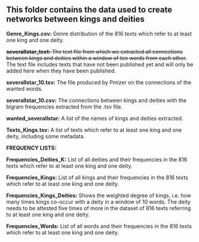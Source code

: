 ## This folder contains the data used to create networks between kings and deities

<b>Genre_Kings.csv:</b> Genre distribution of the 816 texts which refer to at least one king and one deity.

~~<b>severalIstar_text:</b> The text file from which we extracted all connections between kings and deities within a window of ten words from each other.~~ The text file includes texts that have not been published yet and will only be added here when they have been published.

<b>severalIstar_10.tsv:</b> The file produced by Pmizer on the connections of the wanted words.

<b>severalIstar_10.csv:</b> The connections between kings and deities with the bigram frequencies extracted from the .tsv file.

<b>wanted_severalIstar:</b> A list of the names of kings and deities extracted. 

<b>Texts_Kings.tsv:</b> A list of texts which refer to at least one king and one deity, including some metadata.

<b>FREQUENCY LISTS:</b>

<b>Frequencies_Deities_K:</b> List of all deities and their frequencies in the 816 texts which refer to at least one king and one deity.

<b>Frequencies_Kings:</b> List of all kings and their frequencies in the 816 texts which refer to at least one king and one deity.

<b>Frequencies_Kings_Deities:</b> Shows the weighted degree of kings, i.e. how many times kings co-occur with a deity in a window of 10 words. The deity needs to be attested five times of more in the dataset of 816 texts referring to at least one king and one deity.

<b>Frequencies_Words:</b> List of all words and their frequencies in the 816 texts which refer to at least one king and one deity.
